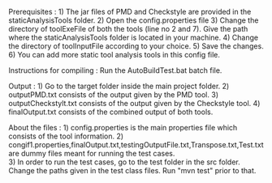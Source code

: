Prerequisites :
	1) The jar files of PMD and Checkstyle are provided in the staticAnalysisTools folder. 
	2) Open the config.properties file 
	3) Change the directory of toolExeFile of both the tools (line no 2 and 7). Give the path where the staticAnalysisTools folder is located in your machine.
	4) Change the directory of toolInputFile according to your choice.
	5) Save the changes.
	6) You can add more static tool analysis tools in this config file.

Instructions for compiling :
	Run the AutoBuildTest.bat batch file.

Output :
	1) Go to the target folder inside the main project folder.
	2) outputPMD.txt consists of the output given by the PMD tool.
	3) outputCheckstylt.txt consists of the output given by the Checkstyle tool.
	4) finalOutput.txt consists of the combined output of both tools. 

About the files :
	1) config.properties is the main properties file which consists of the tool information.
	2) congif1.properties,finalOutput.txt,testingOutputFile.txt,Transpose.txt,Test.txt are dummy files meant for running the test cases.	
	3) In order to run the test cases, go to the test folder in the src folder. Change the paths given in the test class files. Run "mvn test" prior to that.
